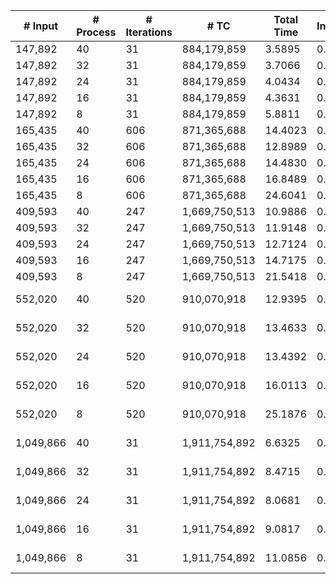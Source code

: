 | # Input | # Process | # Iterations | # TC | Total Time | Initialization | File I/O | Hashtable | Join | Buffer preparation | Communication | Merge | Finalization | Output |
| --- | --- | --- | --- | --- | --- | --- | --- | --- | --- | --- | --- | --- | --- |
| 147,892 | 40 | 31 | 884,179,859 |   3.5895 |   0.0066 |   2.3282 |   0.0001 |   0.0108 |   0.0234 |   0.9396 |   0.2355 |   0.0453 | data/data_147892.bin_tc.bin |
| 147,892 | 32 | 31 | 884,179,859 |   3.7066 |   0.0061 |   2.6991 |   0.0001 |   0.0113 |   0.0273 |   0.6561 |   0.2503 |   0.0563 | data/data_147892.bin_tc.bin |
| 147,892 | 24 | 31 | 884,179,859 |   4.0434 |   0.0060 |   3.0114 |   0.0001 |   0.0133 |   0.0289 |   0.6248 |   0.2858 |   0.0731 | data/data_147892.bin_tc.bin |
| 147,892 | 16 | 31 | 884,179,859 |   4.3631 |   0.0058 |   3.2963 |   0.0001 |   0.0141 |   0.0352 |   0.6127 |   0.2892 |   0.1097 | data/data_147892.bin_tc.bin |
| 147,892 | 8 | 31 | 884,179,859 |   5.8811 |   0.0058 |   4.4054 |   0.0001 |   0.0181 |   0.0514 |   0.6958 |   0.4778 |   0.2267 | data/data_147892.bin_tc.bin |
| 165,435 | 40 | 606 | 871,365,688 |  14.4023 |   0.0063 |   2.4100 |   0.0001 |   0.0754 |   0.1631 |   8.2689 |   3.4090 |   0.0696 | data/data_165435.bin_tc.bin |
| 165,435 | 32 | 606 | 871,365,688 |  12.8989 |   0.0062 |   2.2323 |   0.0001 |   0.0580 |   0.2308 |   7.0039 |   3.2777 |   0.0900 | data/data_165435.bin_tc.bin |
| 165,435 | 24 | 606 | 871,365,688 |  14.4830 |   0.0059 |   2.6193 |   0.0001 |   0.0733 |   0.2947 |   7.0013 |   4.3594 |   0.1291 | data/data_165435.bin_tc.bin |
| 165,435 | 16 | 606 | 871,365,688 |  16.8489 |   0.0058 |   2.9738 |   0.0001 |   0.1175 |   0.2891 |   6.3202 |   7.0012 |   0.1411 | data/data_165435.bin_tc.bin |
| 165,435 | 8 | 606 | 871,365,688 |  24.6041 |   0.0058 |   4.2029 |   0.0001 |   0.3359 |   0.3662 |   7.4710 |  11.9541 |   0.2681 | data/data_165435.bin_tc.bin |
| 409,593 | 40 | 247 | 1,669,750,513 |  10.9886 |   0.0060 |   4.1074 |   0.0001 |   0.0731 |   0.1669 |   4.5448 |   1.9960 |   0.0944 | data/data_409593.bin_tc.bin |
| 409,593 | 32 | 247 | 1,669,750,513 |  11.9148 |   0.0058 |   5.0603 |   0.0001 |   0.0910 |   0.1803 |   4.4714 |   1.9907 |   0.1151 | data/data_409593.bin_tc.bin |
| 409,593 | 24 | 247 | 1,669,750,513 |  12.7124 |   0.0058 |   5.0807 |   0.0001 |   0.1204 |   0.2085 |   4.3480 |   2.7910 |   0.1580 | data/data_409593.bin_tc.bin |
| 409,593 | 16 | 247 | 1,669,750,513 |  14.7175 |   0.0059 |   4.5346 |   0.0001 |   0.2153 |   0.2100 |   3.6511 |   5.8495 |   0.2511 | data/data_409593.bin_tc.bin |
| 409,593 | 8 | 247 | 1,669,750,513 |  21.5418 |   0.0057 |   4.9985 |   0.0001 |   0.3624 |   0.2788 |   3.1876 |  12.2240 |   0.4847 | data/data_409593.bin_tc.bin |
| 552,020 | 40 | 520 | 910,070,918 |  12.9395 |   0.0058 |   1.8092 |   0.0001 |   0.0961 |   0.2246 |   7.7405 |   3.0099 |   0.0534 | data/vsp_finan512_scagr7-2c_rlfddd.bin_tc.bin |
| 552,020 | 32 | 520 | 910,070,918 |  13.4633 |   0.0059 |   3.1651 |   0.0001 |   0.1157 |   0.2693 |   6.7527 |   3.0920 |   0.0626 | data/vsp_finan512_scagr7-2c_rlfddd.bin_tc.bin |
| 552,020 | 24 | 520 | 910,070,918 |  13.4392 |   0.0060 |   2.2155 |   0.0001 |   0.1455 |   0.3062 |   6.6650 |   4.0133 |   0.0876 | data/vsp_finan512_scagr7-2c_rlfddd.bin_tc.bin |
| 552,020 | 16 | 520 | 910,070,918 |  16.0113 |   0.0057 |   2.7551 |   0.0004 |   0.1725 |   0.3212 |   6.1335 |   6.5045 |   0.1183 | data/vsp_finan512_scagr7-2c_rlfddd.bin_tc.bin |
| 552,020 | 8 | 520 | 910,070,918 |  25.1876 |   0.0057 |   4.1365 |   0.0003 |   0.4068 |   0.4147 |   6.1069 |  13.8924 |   0.2242 | data/vsp_finan512_scagr7-2c_rlfddd.bin_tc.bin |
| 1,049,866 | 40 | 31 | 1,911,754,892 |   6.6325 |   0.0059 |   5.3236 |   0.0003 |   0.0148 |   0.0372 |   0.8395 |   0.3138 |   0.0973 | data/com-dblpungraph.bin_tc.bin |
| 1,049,866 | 32 | 31 | 1,911,754,892 |   8.4715 |   0.0058 |   7.0062 |   0.0004 |   0.0152 |   0.0412 |   0.8976 |   0.3838 |   0.1213 | data/com-dblpungraph.bin_tc.bin |
| 1,049,866 | 24 | 31 | 1,911,754,892 |   8.0681 |   0.0058 |   6.2336 |   0.0001 |   0.0186 |   0.0488 |   1.0661 |   0.5295 |   0.1656 | data/com-dblpungraph.bin_tc.bin |
| 1,049,866 | 16 | 31 | 1,911,754,892 |   9.0817 |   0.0059 |   7.0558 |   0.0004 |   0.0182 |   0.0660 |   1.1278 |   0.5579 |   0.2497 | data/com-dblpungraph.bin_tc.bin |
| 1,049,866 | 8 | 31 | 1,911,754,892 |  11.0856 |   0.0060 |   7.1329 |   0.0003 |   0.0232 |   0.1135 |   1.5496 |   1.7820 |   0.4780 | data/com-dblpungraph.bin_tc.bin |